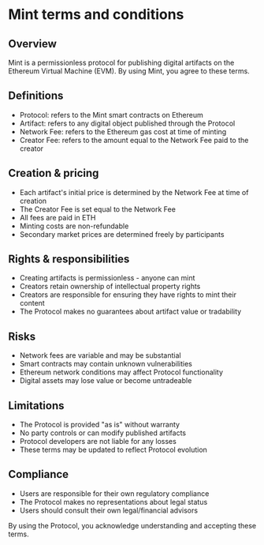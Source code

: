 # Mint terms and conditions

## Overview

Mint is a permissionless protocol for publishing digital artifacts on the Ethereum Virtual Machine (EVM). By using Mint, you agree to these terms.

## Definitions

- Protocol: refers to the Mint smart contracts on Ethereum
- Artifact: refers to any digital object published through the Protocol
- Network Fee: refers to the Ethereum gas cost at time of minting
- Creator Fee: refers to the amount equal to the Network Fee paid to the creator

## Creation & pricing

- Each artifact's initial price is determined by the Network Fee at time of creation
- The Creator Fee is set equal to the Network Fee
- All fees are paid in ETH
- Minting costs are non-refundable
- Secondary market prices are determined freely by participants

## Rights & responsibilities

- Creating artifacts is permissionless - anyone can mint
- Creators retain ownership of intellectual property rights
- Creators are responsible for ensuring they have rights to mint their content
- The Protocol makes no guarantees about artifact value or tradability

## Risks

- Network fees are variable and may be substantial
- Smart contracts may contain unknown vulnerabilities
- Ethereum network conditions may affect Protocol functionality
- Digital assets may lose value or become untradeable

## Limitations

- The Protocol is provided "as is" without warranty
- No party controls or can modify published artifacts
- Protocol developers are not liable for any losses
- These terms may be updated to reflect Protocol evolution

## Compliance

- Users are responsible for their own regulatory compliance
- The Protocol makes no representations about legal status
- Users should consult their own legal/financial advisors

By using the Protocol, you acknowledge understanding and accepting these terms.
